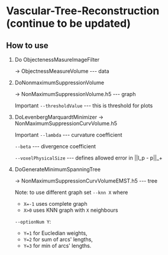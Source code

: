 
# Vascular-Tree-Reconstruction (continue to be updated)

## How to use 

 1. Do ObjectenessMasureImageFilter
 
    → ObjectnessMeasureVolume --- data
 
 2. DoNonmaximumSuppressionVolume
 
    → NonMaximumSuppressionVolume.h5 --- graph
 
    Important `--thresholdValue` --- this is threshold for plots
 
 3. DoLevenbergMarquardtMinimizer
    → NonMaximumSuppressionCurvVolume.h5
 
    Important `--lambda` --- curvature coefficient
	
	`--beta` --- divergence coefficient
    
    `--voxelPhysicalSize` --- defines allowed error in ||l_p - p||_+
 
 4. DoGenerateMinimumSpanningTree
 
    → NonMaximumSuppressionCurvVolumeEMST.h5 --- tree
 
    Note: to use different graph set `--knn X` where
    * `X=-1` uses complete graph
    * `X>0` uses KNN graph with `X` neighbours
 
    `--optionNum Y`: 
    * `Y=1` for Eucledian weights,
    * `Y=2` for sum of arcs' lengths,
    * `Y=3` for min of arcs' lengths.